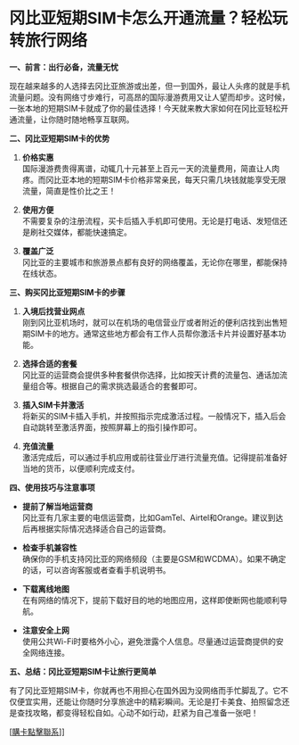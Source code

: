 # 冈比亚短期SIM卡怎么开通流量？轻松玩转旅行网络

**一、前言：出行必备，流量无忧**

现在越来越多的人选择去冈比亚旅游或出差，但一到国外，最让人头疼的就是手机流量问题。没有网络寸步难行，可高昂的国际漫游费用又让人望而却步。这时候，一张本地的短期SIM卡就成了你的最佳选择！今天就来教大家如何在冈比亚轻松开通流量，让你随时随地畅享互联网。

**二、冈比亚短期SIM卡的优势**

1. **价格实惠**  
   国际漫游费贵得离谱，动辄几十元甚至上百元一天的流量费用，简直让人肉疼。而冈比亚本地的短期SIM卡价格非常亲民，每天只需几块钱就能享受无限流量，简直是性价比之王！

2. **使用方便**  
   不需要复杂的注册流程，买卡后插入手机即可使用。无论是打电话、发短信还是刷社交媒体，都能快速搞定。

3. **覆盖广泛**  
   冈比亚的主要城市和旅游景点都有良好的网络覆盖，无论你在哪里，都能保持在线状态。

**三、购买冈比亚短期SIM卡的步骤**

1. **入境后找营业网点**  
   刚到冈比亚机场时，就可以在机场的电信营业厅或者附近的便利店找到出售短期SIM卡的地方。通常这些地方都会有工作人员帮你激活卡片并设置好基本功能。

2. **选择合适的套餐**  
   冈比亚的运营商会提供多种套餐供你选择，比如按天计费的流量包、通话加流量组合等。根据自己的需求挑选最适合的套餐即可。

3. **插入SIM卡并激活**  
   将新买的SIM卡插入手机，并按照指示完成激活过程。一般情况下，插入后会自动跳转至激活界面，按照屏幕上的指引操作即可。

4. **充值流量**  
   激活完成后，可以通过手机应用或前往营业厅进行流量充值。记得提前准备好当地的货币，以便顺利完成支付。

**四、使用技巧与注意事项**

- **提前了解当地运营商**  
  冈比亚有几家主要的电信运营商，比如GamTel、Airtel和Orange。建议到达后再根据实际情况选择适合自己的运营商。

- **检查手机兼容性**  
  确保你的手机支持冈比亚的网络频段（主要是GSM和WCDMA）。如果不确定的话，可以咨询客服或者查看手机说明书。

- **下载离线地图**  
  在有网络的情况下，提前下载好目的地的地图应用，这样即使断网也能顺利导航。

- **注意安全上网**  
  使用公共Wi-Fi时要格外小心，避免泄露个人信息。尽量通过运营商提供的安全网络连接。

**五、总结：冈比亚短期SIM卡让旅行更简单**

有了冈比亚短期SIM卡，你就再也不用担心在国外因为没网络而手忙脚乱了。它不仅便宜实用，还能让你随时分享旅途中的精彩瞬间。无论是打卡美食、拍照留念还是查找攻略，都变得轻松自如。心动不如行动，赶紧为自己准备一张吧！

[[購卡點擊聯系](https://t.me/s/esim1088)]]